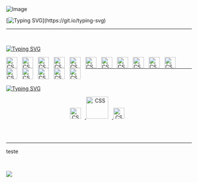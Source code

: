 
![Image](https://github.com/user-attachments/assets/abd1b277-fc09-4dd8-a629-ade88b71f9dc)

[![Typing SVG](https://readme-typing-svg.herokuapp.com?font=Fira+Code&size=22&duration=4000&pause=6000&color=858585&width=435&lines=Ethical+Hacking%2C+Scripting+%26+Tips.)](https://git.io/typing-svg)

<hr>

<br>

[![Typing SVG](https://readme-typing-svg.herokuapp.com?font=Fira+Code&pause=1000&color=C0C0C0&width=435&lines=stuff+i+use%3A)](https://git.io/typing-svg)

<img 
    align="left" 
    alt="CSS" 
    title="CSS"
    width="30px" 
    style="padding-right: 10px;" 
    src="https://cdn.jsdelivr.net/gh/devicons/devicon@latest/icons/git/git-original.svg"  
/>         

<img 
    align="left" 
    alt="CSS" 
    title="CSS"
    width="30px" 
    style="padding-right: 10px;" 
    src="https://cdn.jsdelivr.net/gh/devicons/devicon@latest/icons/python/python-original.svg"              
/>

<img 
    align="left" 
    alt="CSS" 
    title="CSS"
    width="30px" 
    style="padding-right: 10px;" 
    src="https://cdn.jsdelivr.net/gh/devicons/devicon@latest/icons/linux/linux-original.svg"        
/>

<img 
    align="left" 
    alt="CSS" 
    title="CSS"
    width="30px" 
    style="padding-right: 10px;" 
    src="https://cdn.jsdelivr.net/gh/devicons/devicon@latest/icons/java/java-original.svg"        
/>

<img 
    align="left" 
    alt="CSS" 
    title="CSS"
    width="30px" 
    style="padding-right: 10px;" 
    src="https://cdn.jsdelivr.net/gh/devicons/devicon@latest/icons/javascript/javascript-original.svg"        
/>

<img 
    align="left" 
    alt="CSS" 
    title="CSS"
    width="30px" 
    style="padding-right: 10px;" 
    src="https://cdn.jsdelivr.net/gh/devicons/devicon@latest/icons/csharp/csharp-original.svg"
/>

<img 
    align="left" 
    alt="CSS" 
    title="CSS"
    width="30px" 
    style="padding-right: 10px;" 
    src="https://cdn.jsdelivr.net/gh/devicons/devicon@latest/icons/c/c-original.svg"
/>

          

<img 
    align="left" 
    alt="CSS" 
    title="CSS"
    width="30px" 
    style="padding-right: 10px;" 
    src="https://cdn.jsdelivr.net/gh/devicons/devicon@latest/icons/windows11/windows11-original.svg"   
/>

<img 
    align="left" 
    alt="CSS" 
    title="CSS"
    width="30px" 
    style="padding-right: 10px;" 
    src="https://cdn.jsdelivr.net/gh/devicons/devicon@latest/icons/vim/vim-plain.svg"  
/>

<img 
    align="left" 
    alt="CSS" 
    title="CSS"
    width="30px" 
    style="padding-right: 10px;" 
    src="https://cdn.jsdelivr.net/gh/devicons/devicon@latest/icons/archlinux/archlinux-original.svg"
/>

<img 
    align="left" 
    alt="CSS" 
    title="CSS"
    width="30px" 
    style="padding-right: 10px;" 
    src="https://cdn.jsdelivr.net/gh/devicons/devicon@latest/icons/cloudflare/cloudflare-original.svg"
/>

<img 
    align="left" 
    alt="CSS" 
    title="CSS"
    width="30px" 
    style="padding-right: 10px;" 
    src="https://cdn.jsdelivr.net/gh/devicons/devicon@latest/icons/debian/debian-plain.svg"
/>

<img 
    align="left" 
    alt="CSS" 
    title="CSS"
    width="30px" 
    style="padding-right: 10px;" 
    src="https://cdn.jsdelivr.net/gh/devicons/devicon@latest/icons/html5/html5-original.svg"
/>

<img 
    align="left" 
    alt="CSS" 
    title="CSS"
    width="30px" 
    style="padding-right: 10px;" 
    src="https://cdn.jsdelivr.net/gh/devicons/devicon@latest/icons/jira/jira-original.svg"
/>

<img 
    align="left" 
    alt="CSS" 
    title="CSS"
    width="30px" 
    style="padding-right: 10px;" 
    src="https://cdn.jsdelivr.net/gh/devicons/devicon@latest/icons/json/json-original.svg"
/>    

<img 
    align="left" 
    alt="CSS" 
    title="CSS"
    width="30px" 
    style="padding-right: 10px;" 
    src="https://cdn.jsdelivr.net/gh/devicons/devicon@latest/icons/vscode/vscode-original.svg"
/>  

<br>

<hr>

<br>

[![Typing SVG](https://readme-typing-svg.herokuapp.com?font=Fira+Code&size=22&duration=4000&pause=20000&color=858585&width=435&lines=find+me+here%3A)](https://git.io/typing-svg)

<div align="center">
    
<a href="https://app.hackthebox.com/profile/2053250" target="_blank">
<img  
    alt="CSS" 
    title="CSS"
    width="30px" 
    style="padding-right: 10px;" 
    src="https://static-00.iconduck.com/assets.00/hack-the-box-icon-2048x2048-vce7bnzq.png"
/>  
</a>

<a href="https://www.linkedin.com/in/joão-vitor-de-faria-marques/" target="_blank">
<img     
    alt="CSS" 
    title="CSS"
    width="60px" 
    style="padding-right: 10px;" 
    src="https://static.vecteezy.com/system/resources/previews/018/930/480/non_2x/linkedin-logo-linkedin-icon-transparent-free-png.png"
/>  
</a>

<a href="https://discord.com/users/533061730591440896" target="_blank">
<img 
    alt="CSS" 
    title="CSS"
    width="30px"
    style="padding-right: 10px;" 
    src="https://logodownload.org/wp-content/uploads/2017/11/discord-logo-1-1.png"
/>  
</a>

</div>

<br><br>
<hr>
<p>teste</p>



<br>

[![](https://visitcount.itsvg.in/api?id=jotaDEVe&icon=5&color=6)](https://visitcount.itsvg.in)

